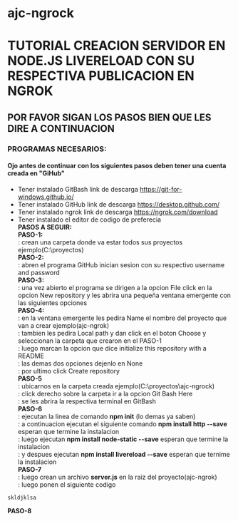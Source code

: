 # ajc-ngrock
# TUTORIAL CREACION SERVIDOR EN NODE.JS LIVERELOAD CON SU RESPECTIVA PUBLICACION EN NGROK
##               POR FAVOR SIGAN LOS PASOS BIEN QUE LES DIRE A CONTINUACION
### PROGRAMAS NECESARIOS:  
#### Ojo antes de continuar con los siguientes pasos deben tener una cuenta creada en "GiHub"  
* Tener instalado GitBash link de descarga https://git-for-windows.github.io/  
* Tener instalado GitHub link de descarga https://desktop.github.com/  
* Tener instalado ngrok link de descarga https://ngrok.com/download  
* Tener instalado el editor de codigo de preferecia  
**PASOS A SEGUIR:**  
**PASO-1:**  
: crean una carpeta donde va estar todos sus proyectos ejemplo(C:\proyectos)  
**PASO-2:**  
: abren el programa GitHub inician sesion con su respectivo username and password  
**PASO-3:**  
: una vez abierto el programa se dirigen a la opcion File click en la opcion New repository y les abrira una pequeña ventana emergente con las siguientes opciones  
**PASO-4:**  
: en la ventana emergente les pedira Name el nombre del proyecto que van a crear ejemplo(ajc-ngrok)  
: tambien les pedira Local path y dan click en el boton Choose y seleccionan la carpeta que crearon en el PASO-1  
: luego marcan la opcion que dice initialize this repository with a README  
: las demas dos opciones dejenlo en None  
: por ultimo click Create repository  
**PASO-5**      
: ubicarnos en la carpeta creada ejemplo(C:\proyectos\ajc-ngrock)  
: click derecho sobre la carpeta ir a la opcion Git Bash Here  
: se les abrira la respectiva terminal en GitBash  
**PASO-6**  
: ejecutan la linea de comando **npm init** (lo demas ya saben)  
: a continuacion ejecutan el siguiente comando **npm install http --save** esperan que termine la instalacion  
: luego ejecutan **npm install node-static --save** esperan que termine la instalacion  
: y despues ejecutan **npm install livereload --save** esperan que ternime la instalacion  
**PASO-7**  
: luego crean un archivo **server.js** en la raiz del proyecto(ajc-ngrok)  
: luego ponen el siguiente codigo  
~~~
skldjklsa
~~~
**PASO-8**
